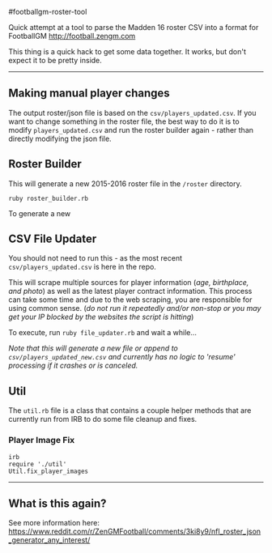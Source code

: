 #footballgm-roster-tool

Quick attempt at a tool to parse the Madden 16 roster CSV into a format for FootballGM http://football.zengm.com

This thing is a quick hack to get some data together. It works, but don't expect it to be pretty inside.

---

## Making manual player changes

The output roster/json file is based on the `csv/players_updated.csv`. If you want to change something in the roster file, the best way to do it is to modify `players_updated.csv` and run the roster builder again - rather than directly modifying the json file.

## Roster Builder

This will generate a new 2015-2016 roster file in the `/roster` directory.

`ruby roster_builder.rb`

To generate a new 

## CSV File Updater

You should not need to run this - as the most recent `csv/players_updated.csv` is here in the repo.

This will scrape multiple sources for player information (_age, birthplace, and photo_) as well as the latest player contract information. This process can take some time and due to the web scraping, you are responsible for using common sense. (_do not run it repeatedly and/or non-stop or you may get your IP blocked by the websites the script is hitting_)

To execute, run `ruby file_updater.rb` and wait a while...

_Note that this will generate a new file or append to `csv/players_updated_new.csv` and currently has no logic to 'resume' processing if it crashes or is canceled._

## Util

The `util.rb` file is a class that contains a couple helper methods that are currently run from IRB to do some file cleanup and fixes.

### Player Image Fix

```
irb
require './util'
Util.fix_player_images
```

---

## What is this again?

See more information here: https://www.reddit.com/r/ZenGMFootball/comments/3ki8y9/nfl_roster_json_generator_any_interest/


